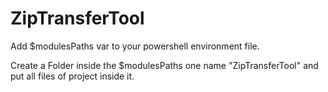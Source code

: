 # ZipTransferTool

Add $modulesPaths var to your powershell environment file.

Create a Folder inside the $modulesPaths one name "ZipTransferTool" and put all files of project inside it.


